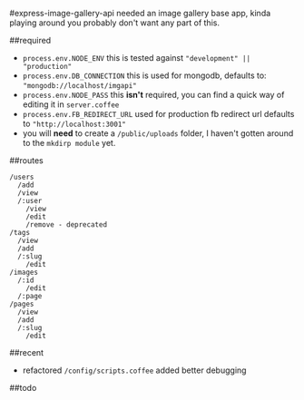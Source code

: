 #express-image-gallery-api
needed an image gallery base app, kinda playing around you probably don't want any part of this.

##required
  - `process.env.NODE_ENV` this is tested against `"development" || "production"`
  - `process.env.DB_CONNECTION` this is used for mongodb, defaults to: `"mongodb://localhost/imgapi"`
  - `process.env.NODE_PASS` this **isn't** required, you can find a quick way of editing it in `server.coffee`
  - `process.env.FB_REDIRECT_URL` used for production fb redirect url defaults to `"http://localhost:3001"`
  - you will **need** to create a `/public/uploads` folder, I haven't gotten around to the `mkdirp module` yet.
  
##routes
  ```
  /users
    /add
    /view
    /:user
      /view
      /edit
      /remove - deprecated
  /tags
    /view
    /add
    /:slug
      /edit
  /images
    /:id
      /edit
    /:page
  /pages
    /view
    /add
    /:slug
      /edit
  ```
##recent
  - refactored `/config/scripts.coffee` added better debugging

##todo
